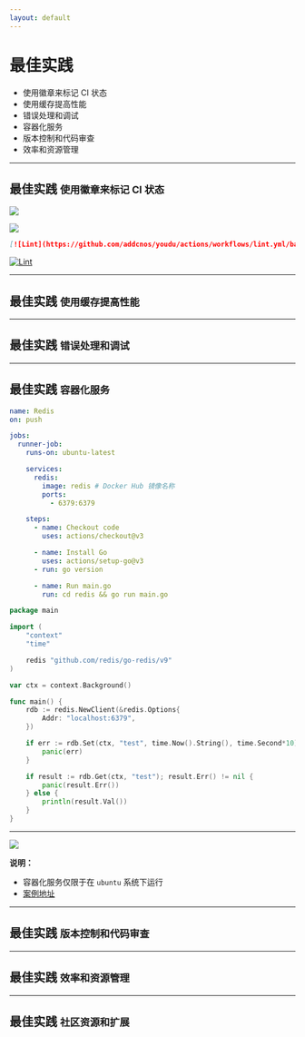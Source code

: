 ```yaml
---
layout: default
---
```


# 最佳实践

- 使用徽章来标记 CI 状态
- 使用缓存提高性能
- 错误处理和调试
- 容器化服务
- 版本控制和代码审查
- 效率和资源管理

---

## 最佳实践 <small>使用徽章来标记 CI 状态</small>

<div grid="~ cols-2 gap-4">

<v-clicks>

![](/assets/images/practice-1.png)

![](/assets/images/practice-2.png)

</v-clicks>

</div>

<div class="code-wrap">

<v-clicks>

```markdown
[![Lint](https://github.com/addcnos/youdu/actions/workflows/lint.yml/badge.svg)](https://github.com/addcnos/youdu/actions/workflows/lint.yml)
```

[![Lint](https://github.com/addcnos/youdu/actions/workflows/lint.yml/badge.svg)](https://github.com/addcnos/youdu/actions/workflows/lint.yml)

</v-clicks>

</div>

---

## 最佳实践 <small>使用缓存提高性能</small>

---

## 最佳实践 <small>错误处理和调试</small>

---

## 最佳实践 <small>容器化服务</small>


<div class="flex gap-4">

<div v-click class="overflow-auto h-100 w-100">

```yaml
name: Redis
on: push

jobs:
  runner-job:
    runs-on: ubuntu-latest

    services:
      redis:
        image: redis # Docker Hub 镜像名称
        ports:
          - 6379:6379

    steps:
      - name: Checkout code
        uses: actions/checkout@v3

      - name: Install Go
        uses: actions/setup-go@v3
      - run: go version

      - name: Run main.go
        run: cd redis && go run main.go
```
</div>

<div v-click class="overflow-auto h-100 w-100">

```go
package main

import (
	"context"
	"time"

	redis "github.com/redis/go-redis/v9"
)

var ctx = context.Background()

func main() {
	rdb := redis.NewClient(&redis.Options{
		Addr: "localhost:6379",
	})

	if err := rdb.Set(ctx, "test", time.Now().String(), time.Second*10).Err(); err != nil {
		panic(err)
	}

	if result := rdb.Get(ctx, "test"); result.Err() != nil {
		panic(result.Err())
	} else {
		println(result.Val())
	}
}
```

</div>

</div>

---

<img v-click src="assets/images/practice-3.png" class="h-90"/>

<v-click>

**说明：**


</v-click>


<v-clicks>

- 容器化服务仅限于在 `ubuntu` 系统下运行
- [案例地址](https://github.com/github-actions-templates/example/blob/main/.github/workflows/redis.yml)

</v-clicks>

---

## 最佳实践 <small>版本控制和代码审查</small>

---

## 最佳实践 <small>效率和资源管理</small>

---

## 最佳实践 <small>社区资源和扩展</small>
